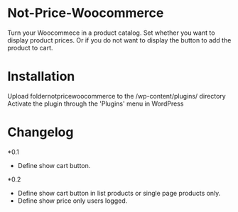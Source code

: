 Not-Price-Woocommerce
=====================

Turn your Woocommece in a product catalog. Set whether you want to display product prices. Or if you do not want to display the button to add the product to cart.

Installation
=====================

Upload foldernotpricewoocommerce to the /wp-content/plugins/ directory
Activate the plugin through the 'Plugins' menu in WordPress

Changelog
==========

*0.1
* Define show cart button.

*0.2
* Define show cart button in list products or single page products only.
* Define show price only users logged.


